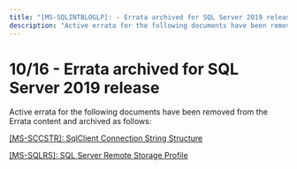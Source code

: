 ```yaml
---
title: "[MS-SQLINTBLOGLP]: - Errata archived for SQL Server 2019 release"
description: "Active errata for the following documents have been removed from the Errata content and archived as follows:  [MS-SCCSTR]:"
---
```


# 10/16 - Errata archived for SQL Server 2019 release

<p>Active errata for the following documents have been removed
from the Errata content and archived as follows:</p>

<p><span><a href="https://sqlprotocoldocs-cgcjdngdb5dee9c6.b02.azurefd.net/MS-SCCSTR/%5bMS-SCCSTR%5d-errata.pdf">[MS-SCCSTR]:
SqlClient Connection String Structure</a></span></p>

<p><span><a href="https://sqlprotocoldocs-cgcjdngdb5dee9c6.b02.azurefd.net/MS-SQLRS/%5bMS-SQLRS%5d-errata.pdf">[MS-SQLRS]:
SQL Server Remote Storage Profile</a></span></p>


                
